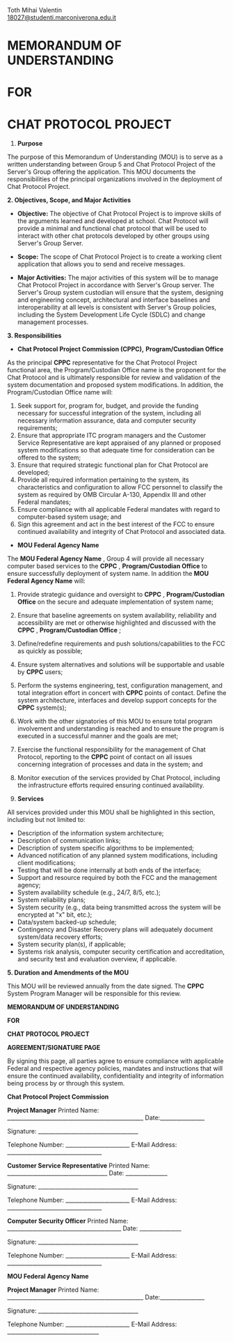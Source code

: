 Toth Mihai Valentin                                                                                                             
18027@studenti.marconiverona.edu.it

# MEMORANDUM OF UNDERSTANDING

# FOR

# CHAT PROTOCOL PROJECT

1. **Purpose**

The purpose of this Memorandum of Understanding (MOU) is to serve as a written understanding between Group 5 and Chat Protocol Project of the Server&#39;s Group offering the application. This MOU documents the responsibilities of the principal organizations involved in the deployment of Chat Protocol Project.

**2. Objectives, Scope, and Major Activities**

- **Objective:** The objective of Chat Protocol Project is to improve skills of the arguments learned and developed at school. Chat Protocol will provide a minimal and functional chat protocol that will be used to interact with other chat protocols developed by other groups using Server&#39;s Group Server.

- **Scope:** The scope of Chat Protocol Project is to create a working client application that allows you to send and receive messages.

- **Major Activities:** The major activities of this system will be to manage Chat Protocol Project in accordance with Server&#39;s Group server. The Server&#39;s Group system custodian will ensure that the system, designing and engineering concept, architectural and interface baselines and interoperability at all levels is consistent with Server&#39;s Group policies, including the System Development Life Cycle (SDLC) and change management processes.

**3. Responsibilities**

- **Chat Protocol Project Commission (CPPC),**  **Program/Custodian Office**

As the principal **CPPC** representative for the Chat Protocol Project functional area, the Program/Custodian Office name is the proponent for the Chat Protocol and is ultimately responsible for review and validation of the system documentation and proposed system modifications. In addition, the Program/Custodian Office name will:

1. Seek support for, program for, budget, and provide the funding necessary for successful integration of the system, including all necessary information assurance, data and computer security requirements;
2. Ensure that appropriate ITC program managers and the Customer Service Representative are kept appraised of any planned or proposed system modifications so that adequate time for consideration can be offered to the system;
3. Ensure that required strategic functional plan for Chat Protocol are developed;
4. Provide all required information pertaining to the system, its characteristics and configuration to allow FCC personnel to classify the system as required by OMB Circular A-130, Appendix III and other Federal mandates;
5. Ensure compliance with all applicable Federal mandates with regard to computer-based system usage; and
6. Sign this agreement and act in the best interest of the FCC to ensure continued availability and integrity of Chat Protocol and associated data.

- **MOU Federal Agency Name**

The **MOU Federal Agency Name** , Group 4 will provide all necessary computer based services to the **CPPC** , **Program/Custodian Office** to ensure successfully deployment of system name. In addition the **MOU Federal Agency Name** will:

1. Provide strategic guidance and oversight to **CPPC** , **Program/Custodian Office** on the secure and adequate implementation of system name;
2. Ensure that baseline agreements on system availability, reliability and accessibility are met or otherwise highlighted and discussed with the **CPPC** , **Program/Custodian Office** ;
3. Define/redefine requirements and push solutions/capabilities to the FCC as quickly as possible;
4. Ensure system alternatives and solutions will be supportable and usable by **CPPC** users;
5. Perform the systems engineering, test, configuration management, and total integration effort in concert with **CPPC** points of contact. Define the system architecture, interfaces and develop support concepts for the **CPPC** system(s);
6. Work with the other signatories of this MOU to ensure total program involvement and understanding is reached and to ensure the program is executed in a successful manner and the goals are met;
7. Exercise the functional responsibility for the management of Chat Protocol, reporting to the **CPPC** point of contact on all issues concerning integration of processes and data in the system; and
8. Monitor execution of the services provided by Chat Protocol, including the infrastructure efforts required ensuring continued availability.

1. **Services**

All services provided under this MOU shall be highlighted in this section, including but not limited to:

- Description of the information system architecture;
- Description of communication links;
- Description of system specific algorithms to be implemented;
- Advanced notification of any planned system modifications, including client modifications;
- Testing that will be done internally at both ends of the interface;
- Support and resource required by both the FCC and the management agency;
- System availability schedule (e.g., 24/7, 8/5, etc.);
- System reliability plans;
- System security (e.g., data being transmitted across the system will be encrypted at &quot;x&quot; bit, etc.);
- Data/system backed-up schedule;
- Contingency and Disaster Recovery plans will adequately document system/data recovery efforts;
- System security plan(s), if applicable;
- Systems risk analysis, computer security certification and accreditation, and security test and evaluation overview, if applicable.

**5. Duration and Amendments of the MOU**

This MOU will be reviewed annually from the date signed. The **CPPC** System Program Manager will be responsible for this review.

**MEMORANDUM OF UNDERSTANDING**

**FOR**

**CHAT PROTOCOL PROJECT**

**AGREEMENT/SIGNATURE PAGE**

By signing this page, all parties agree to ensure compliance with applicable Federal and respective agency policies, mandates and instructions that will ensure the continued availability, confidentiality and integrity of information being process by or through this system.

**Chat Protocol Project Commission**

**Project Manager** Printed Name: \_\_\_\_\_\_\_\_\_\_\_\_\_\_\_\_\_\_\_\_\_\_\_\_\_\_\_\_\_\_\_\_\_\_\_\_\_\_\_\_\_\_\_\_\_\_\_\_\_ Date:\_\_\_\_\_\_\_\_\_\_\_\_\_\_\_\_

Signature: \_\_\_\_\_\_\_\_\_\_\_\_\_\_\_\_\_\_\_\_\_\_\_\_\_\_\_\_\_\_\_\_\_\_\_\_

Telephone Number: \_\_\_\_\_\_\_\_\_\_\_\_\_\_\_\_\_\_\_\_\_\_\_ E-Mail Address: \_\_\_\_\_\_\_\_\_\_\_\_\_\_\_\_\_\_\_\_\_\_\_\_\_\_\_\_\_\_\_\_\_\_

**Customer Service Representative** Printed Name: \_\_\_\_\_\_\_\_\_\_\_\_\_\_\_\_\_\_\_\_\_\_\_\_\_\_\_\_\_\_\_\_\_\_\_\_ Date: \_\_\_\_\_\_\_\_\_\_\_\_\_\_\_

Signature: \_\_\_\_\_\_\_\_\_\_\_\_\_\_\_\_\_\_\_\_\_\_\_\_\_\_\_\_\_\_\_\_\_\_\_\_

Telephone Number: \_\_\_\_\_\_\_\_\_\_\_\_\_\_\_\_\_\_\_\_\_\_\_ E-Mail Address: \_\_\_\_\_\_\_\_\_\_\_\_\_\_\_\_\_\_\_\_\_\_\_\_\_\_\_\_\_\_\_\_\_\_

**Computer Security Officer** Printed Name: \_\_\_\_\_\_\_\_\_\_\_\_\_\_\_\_\_\_\_\_\_\_\_\_\_\_\_\_\_\_\_\_\_\_\_\_\_\_\_\_\_ Date: \_\_\_\_\_\_\_\_\_\_\_\_\_\_\_

Signature: \_\_\_\_\_\_\_\_\_\_\_\_\_\_\_\_\_\_\_\_\_\_\_\_\_\_\_\_\_\_\_\_\_\_\_\_

Telephone Number: \_\_\_\_\_\_\_\_\_\_\_\_\_\_\_\_\_\_\_\_\_\_\_ E-Mail Address: \_\_\_\_\_\_\_\_\_\_\_\_\_\_\_\_\_\_\_\_\_\_\_\_\_\_\_\_\_\_\_\_\_\_

**MOU Federal Agency Name**

**Project Manager** Printed Name: \_\_\_\_\_\_\_\_\_\_\_\_\_\_\_\_\_\_\_\_\_\_\_\_\_\_\_\_\_\_\_\_\_\_\_\_\_\_\_\_\_\_\_\_\_\_\_\_\_ Date:\_\_\_\_\_\_\_\_\_\_\_\_\_\_\_\_

Signature: \_\_\_\_\_\_\_\_\_\_\_\_\_\_\_\_\_\_\_\_\_\_\_\_\_\_\_\_\_\_\_\_\_\_\_\_

Telephone Number: \_\_\_\_\_\_\_\_\_\_\_\_\_\_\_\_\_\_\_\_\_\_\_ E-Mail Address: \_\_\_\_\_\_\_\_\_\_\_\_\_\_\_\_\_\_\_\_\_\_\_\_\_\_\_\_\_\_\_\_\_
